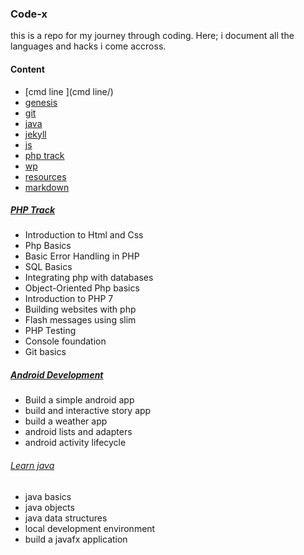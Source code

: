 ### Code-x
this is a repo for my journey through coding. Here; i document all the languages and hacks i come accross.

#### Content 

- [cmd line ](cmd line/)
- [genesis](genesis/)
- [git ](git/)
- [java ](java/)
- [jekyll](jekyll/)
- [js ](js/)
- [ php track ](php-track/)
- [wp](wp/)
- [resources](resources.md)
- [markdown](markdown.txt)


##### [PHP Track](php-track/)

- Introduction to Html and Css
- Php Basics
- Basic Error Handling in PHP
- SQL Basics
- Integrating php with databases
- Object-Oriented Php basics
- Introduction to PHP 7
- Building websites with php 
- Flash messages using slim
- PHP Testing
- Console foundation
- Git basics


##### [Android Development](android-dev/)

- Build a simple android app 
- build and interactive story app 
- build a weather app 
- android lists and adapters
- android activity lifecycle 

###### [Learn java](java/)
- java basics 
- java objects 
- java data structures 
- local development environment
- build a javafx application
